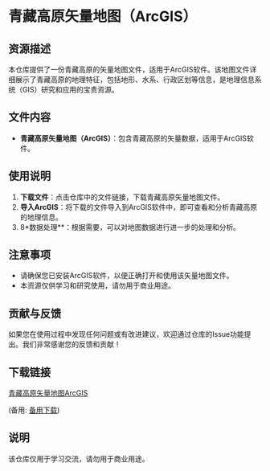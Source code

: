 # 青藏高原矢量地图（ArcGIS）

## 资源描述

本仓库提供了一份青藏高原的矢量地图文件，适用于ArcGIS软件。该地图文件详细展示了青藏高原的地理特征，包括地形、水系、行政区划等信息，是地理信息系统（GIS）研究和应用的宝贵资源。

## 文件内容

- **青藏高原矢量地图（ArcGIS）**：包含青藏高原的矢量数据，适用于ArcGIS软件。

## 使用说明

1. **下载文件**：点击仓库中的文件链接，下载青藏高原矢量地图文件。
2. **导入ArcGIS**：将下载的文件导入到ArcGIS软件中，即可查看和分析青藏高原的地理信息。
3. 8*数据处理**：根据需要，可以对地图数据进行进一步的处理和分析。

## 注意事项

- 请确保您已安装ArcGIS软件，以便正确打开和使用该矢量地图文件。
- 本资源仅供学习和研究使用，请勿用于商业用途。

## 贡献与反馈

如果您在使用过程中发现任何问题或有改进建议，欢迎通过仓库的Issue功能提出。我们非常感谢您的反馈和贡献！

## 下载链接
[青藏高原矢量地图ArcGIS](https://pan.quark.cn/s/22d5c3f61178) 

(备用: [备用下载](https://pan.baidu.com/s/1NmbZ-TiX25Sg-nFFUdUw4w?pwd=1234))

## 说明

该仓库仅用于学习交流，请勿用于商业用途。
